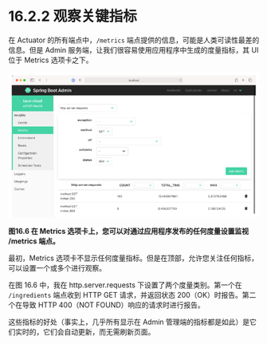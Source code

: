 # 16.2.2 观察关键指标

在 Actuator 的所有端点中，`/metrics` 端点提供的信息，可能是人类可读性最差的信息。但是 Admin 服务端，让我们很容易使用应用程序中生成的度量指标，其 UI 位于 Metrics 选项卡之下。

![](../../assets/16.6.png)

**图16.6 在 Metrics 选项卡上，您可以对通过应用程序发布的任何度量设置监视 /metrics 端点。**

最初，Metrics 选项卡不显示任何度量指标。但是在顶部，允许您关注任何指标，可以设置一个或多个进行观察。

在图 16.6 中，我在 http.server.requests 下设置了两个度量类别。第一个在 `/ingredients` 端点收到 HTTP GET 请求，并返回状态 200（OK）时报告。第二个在导致 HTTP 400（NOT FOUND）响应的请求时进行报告。

这些指标的好处（事实上，几乎所有显示在 Admin 管理端的指标都是如此）是它们实时的，它们会自动更新，而无需刷新页面。
